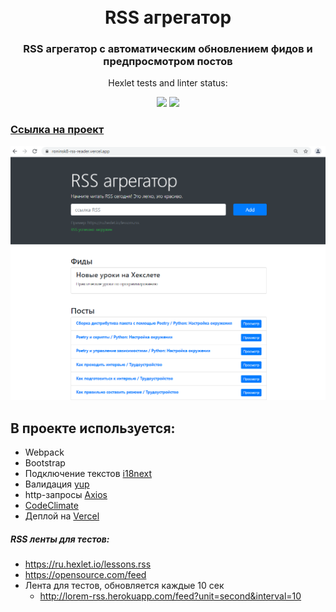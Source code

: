 <h1 align="center">
  <br>
  RSS агрегатор
  <br>
</h1>

<h3 align="center"></a>RSS агрегатор с автоматическим обновлением фидов и предпросмотром постов</h3>
<p align="center">Hexlet tests and linter status:</p>
<p align="center">
  <a href="https://github.com/RoninSK8/frontend-project-lvl3/actions"><img src="https://github.com/RoninSK8/frontend-project-lvl3/workflows/hexlet-check/badge.svg" /></a>
  <a href="https://codeclimate.com/github/RoninSK8/frontend-project-lvl3/maintainability"><img src="https://api.codeclimate.com/v1/badges/a69b4e44ae057aa2acc2/maintainability" /></a>
</p>

### [Ссылка на проект](https://roninsk8-rss-reader.vercel.app/)

![image](demoScreenForReadme.png)

## В проекте используется:
* Webpack
* Bootstrap
* Подключение текстов [i18next](https://vercel.com/)
* Валидация [yup](https://github.com/jquense/yup)
* http-запросы [Axios](https://github.com/axios/axios)
* [CodeClimate](https://codeclimate.com/)
* Деплой на [Vercel](https://vercel.com/)

##### RSS ленты для тестов:
* https://ru.hexlet.io/lessons.rss
* https://opensource.com/feed
* Лента для тестов, обновляется каждые 10 сек 
  - http://lorem-rss.herokuapp.com/feed?unit=second&interval=10